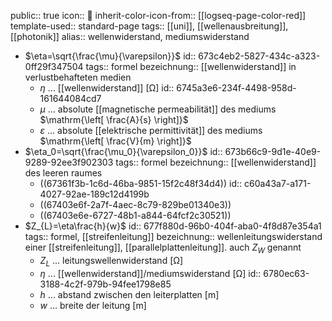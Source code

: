 public:: true
icon:: 🌊
inherit-color-icon-from:: [[logseq-page-color-red]] 
template-used:: standard-page
tags:: [[uni]], [[wellenausbreitung]], [[photonik]] 
alias:: wellenwiderstand, mediumswiderstand

- $\eta=\sqrt{\frac{\mu}{\varepsilon}}$
  id:: 673c4eb2-5827-434c-a323-0ff29f347504
  tags:: formel
  bezeichnung:: [[wellenwiderstand]] in verlustbehafteten medien
	- $\eta$ ... [[wellenwiderstand]] $\mathrm{\left[ \Omega \right]}$
	  id:: 6745a3e6-234f-4498-958d-161644084cd7
	- $\mu$ ... absolute [[magnetische permeabilität]] des mediums $\mathrm{\left[ \frac{A}{s} \right]}$
	- $\varepsilon$ ... absolute [[elektrische permittivität]] des mediums $\mathrm{\left[ \frac{V}{m} \right]}$
- $\eta_0=\sqrt{\frac{\mu_0}{\varepsilon_0}}$
  id:: 673b66c9-9d1e-40e9-9289-92ee3f902303
  tags:: formel
  bezeichnung:: [[wellenwiderstand]] des leeren raumes
	- ((67361f3b-1c6d-46ba-9851-15f2c48f34d4))
	  id:: c60a43a7-a171-4027-92ae-189c12d4199b
	- ((67403e6f-2a7f-4aec-8c79-829be01340e3))
	- ((67403e6e-6727-48b1-a844-64fcf2c30521))
- $Z_{L}=\eta\frac{h}{w}$
  id:: 677f880d-96b0-404f-aba0-4f8d87e354a1
  tags:: formel, [[streifenleitung]]
  bezeichnung:: wellenleitungswiderstand einer [[streifenleitung]], [[parallelplattenleitung]]. auch $Z_W$ genannt
	- $Z_L$ ... leitungswellenwiderstand $\mathrm{\left[ \Omega \right]}$
	- $\eta$ ... [[wellenwiderstand]]/mediumswiderstand $\mathrm{\left[ \Omega \right]}$
	  id:: 6780ec63-3188-4c2f-979b-94fee1798e85
	- $h$ ... abstand zwischen den leiterplatten $\mathrm{\left[ m \right]}$
	- $w$ ... breite der leitung $\mathrm{\left[ m \right]}$